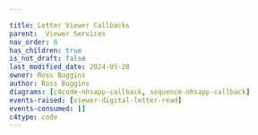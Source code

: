 ```yaml
---

title: Letter Viewer Callbacks
parent:  Viewer Services
nav_order: 8
has_children: true
is_not_draft: false
last_modified_date: 2024-05-28
owner: Ross Buggins
author: Ross Buggins
diagrams: [c4code-nhsapp-callback, sequence-nhsapp-callback]
events-raised: [viewer-digital-letter-read]
events-consumed: []
c4type: code
---
```

